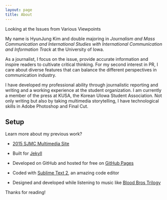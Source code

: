 ```yaml
---
layout: page
title: About
---
```


<p class="message">
  Looking at the Issues from Various Viewpoints
</p>

My name is HyunJung Kim and double majoring in *Journalism and Mass Communication and International Studies with International Communication and Information Track* at the University of Iowa.

As a journalist, I focus on the issue, provide accurate information and inspire readers to cultivate critical thinking. For my second interest in PR, I care about diverse features that can balance the different perspectives in communication industry.

I have developed my professional ability through journalistic reporting and writing and a working experience at the student organization. I am currently a member of the press at KUSA, the Korean UIowa Student Association. Not only writing but also by taking multimedia storytelling, I have technological skills in Adobe Photoshop and Final Cut. 


## Setup

Learn more about my previous work?
* [2015 SJMC Multimedia Site](https://multimedia.jmc.uiowa.edu/hkim60/)

* Built for [Jekyll](http://jekyllrb.com)
* Developed on GitHub and hosted for free on [GitHub Pages](https://pages.github.com)
* Coded with [Sublime Text 2](http://sublimetext.com), an amazing code editor
* Designed and developed while listening to music like [Blood Bros Trilogy](https://soundcloud.com/maddecent/sets/blood-bros-series)


Thanks for reading!
